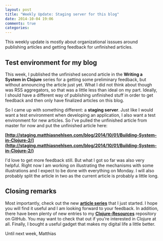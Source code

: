 ```yaml
---
layout: post
title: "Weekly Update: Staging server for this blog"
date: 2014-10-04 19:06
comments: true
categories: 
---
```

This weekly update is mostly about organizational isssues around publishing articles and getting feedback for unfinished articles.

<!-- more -->

## Test environment for my blog
This week, I published the unfinished second article in the **Writing a System in Clojure** series for a getting some preliminary feedback, but without announcing the article just yet. What I did not think about though was RSS aggregators, so that was a little less than ideal on my part. Ideally, I should have a different way of publishing unfinished stuff in order to get feedback and then only have finalized articles on this blog.

So I came up with something different: a **staging server**. Just like I would want a test environment when developing an application, I also want a test environment for new articles. So I've pulled the unfinished article from master for now and put the unfinished article here:

**[http://staging.matthiasnehlsen.com/blog/2014/10/01/Building-System-in-Clojure-2/](http://staging.matthiasnehlsen.com/blog/2014/10/01/Building-System-in-Clojure-2/)**

I'd love to get more feedback still. But what I got so far was also very helpful. Right now I am working on illustrating the mechanisms with some illustrations and I expect to be done with everything on Monday. I will also probably split the article in two as the current article is probably a little long.

## Closing remarks
Most importantly, check out the new **[article series](/blog/2014/09/24/Building-Systems-in-Clojure-1/)** that I just started. I hope you will find it useful and I am looking forward to your feedback. In addition, there have been plenty of new entries to my **[Clojure-Resources](https://github.com/matthiasn/Clojure-Resources)** repository on GitHub. You may want to check that out if you're interested in Clojure at all. Finally, I bought a useful gadget that makes my digital life a little better.

Until next week,
Matthias